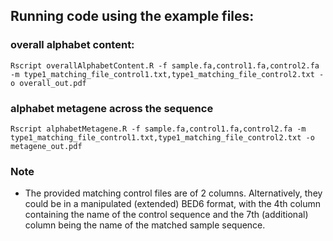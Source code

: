 ## Running code using the example files:

### overall alphabet content:

    Rscript overallAlphabetContent.R -f sample.fa,control1.fa,control2.fa -m type1_matching_file_control1.txt,type1_matching_file_control2.txt -o overall_out.pdf

### alphabet metagene across the sequence

    Rscript alphabetMetagene.R -f sample.fa,control1.fa,control2.fa -m type1_matching_file_control1.txt,type1_matching_file_control2.txt -o metagene_out.pdf

### Note
* The provided matching control files are of 2 columns. Alternatively, they could be in a manipulated (extended) BED6 format, with the 4th column containing the name of the control sequence and the 7th (additional) column being the name of the matched sample sequence.
